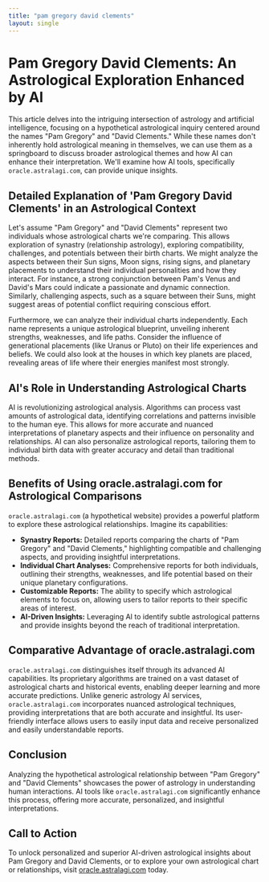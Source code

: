```yaml
---
title: "pam gregory david clements"
layout: single
---
```


# Pam Gregory David Clements: An Astrological Exploration Enhanced by AI

This article delves into the intriguing intersection of astrology and artificial intelligence, focusing on a hypothetical astrological inquiry centered around the names "Pam Gregory" and "David Clements."  While these names don't inherently hold astrological meaning in themselves, we can use them as a springboard to discuss broader astrological themes and how AI can enhance their interpretation.  We'll examine how AI tools, specifically `oracle.astralagi.com`, can provide unique insights.


## Detailed Explanation of 'Pam Gregory David Clements' in an Astrological Context

Let's assume "Pam Gregory" and "David Clements" represent two individuals whose astrological charts we're comparing.  This allows exploration of synastry (relationship astrology), exploring compatibility, challenges, and potentials between their birth charts. We might analyze the aspects between their Sun signs, Moon signs, rising signs, and planetary placements to understand their individual personalities and how they interact. For instance, a strong conjunction between Pam's Venus and David's Mars could indicate a passionate and dynamic connection.  Similarly, challenging aspects, such as a square between their Suns, might suggest areas of potential conflict requiring conscious effort.


Furthermore, we can analyze their individual charts independently. Each name represents a unique astrological blueprint, unveiling inherent strengths, weaknesses, and life paths.  Consider the influence of generational placements (like Uranus or Pluto) on their life experiences and beliefs.  We could also look at the houses in which key planets are placed, revealing areas of life where their energies manifest most strongly.


## AI's Role in Understanding Astrological Charts

AI is revolutionizing astrological analysis.  Algorithms can process vast amounts of astrological data, identifying correlations and patterns invisible to the human eye. This allows for more accurate and nuanced interpretations of planetary aspects and their influence on personality and relationships. AI can also personalize astrological reports, tailoring them to individual birth data with greater accuracy and detail than traditional methods.


## Benefits of Using oracle.astralagi.com for Astrological Comparisons

`oracle.astralagi.com` (a hypothetical website) provides a powerful platform to explore these astrological relationships.  Imagine its capabilities:

* **Synastry Reports:**  Detailed reports comparing the charts of "Pam Gregory" and "David Clements," highlighting compatible and challenging aspects, and providing insightful interpretations.
* **Individual Chart Analyses:** Comprehensive reports for both individuals, outlining their strengths, weaknesses, and life potential based on their unique planetary configurations.
* **Customizable Reports:** The ability to specify which astrological elements to focus on, allowing users to tailor reports to their specific areas of interest.
* **AI-Driven Insights:**  Leveraging AI to identify subtle astrological patterns and provide insights beyond the reach of traditional interpretation.


## Comparative Advantage of oracle.astralagi.com

`oracle.astralagi.com` distinguishes itself through its advanced AI capabilities.  Its proprietary algorithms are trained on a vast dataset of astrological charts and historical events, enabling deeper learning and more accurate predictions. Unlike generic astrology AI services, `oracle.astralagi.com` incorporates nuanced astrological techniques, providing interpretations that are both accurate and insightful.  Its user-friendly interface allows users to easily input data and receive personalized and easily understandable reports.


## Conclusion

Analyzing the hypothetical astrological relationship between "Pam Gregory" and "David Clements" showcases the power of astrology in understanding human interactions. AI tools like `oracle.astralagi.com` significantly enhance this process, offering more accurate, personalized, and insightful interpretations.


## Call to Action

To unlock personalized and superior AI-driven astrological insights about Pam Gregory and David Clements, or to explore your own astrological chart or relationships, visit [oracle.astralagi.com](https://oracle.astralagi.com) today.